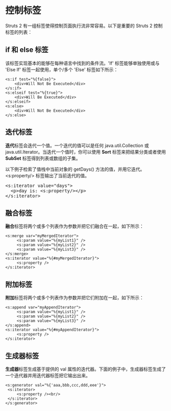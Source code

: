 # 控制标签

Struts 2 有一组标签使得控制页面执行流非常容易。以下是重要的 Struts 2 控制标签的列表：

## if 和 else 标签

该标签实现基本的能够在每种语言中找到的条件流。'If' 标签能够单独使用或与 'Else If' 标签一起使用，单个/多个 'Else' 标签如下所示：

``` 
<s:if test="%{false}">
    <div>Will Not Be Executed</div>
</s:if>
<s:elseif test="%{true}">
    <div>Will Be Executed</div>
</s:elseif>
<s:else>
    <div>Will Not Be Executed</div>
</s:else>
```

## 迭代标签

**迭代**标签会迭代一个值。一个迭代的值可以是任何 java.util.Collection 或 java.util.Iterator。当迭代一个值时，你可以使用 **Sort** 标签来把结果分类或者使用 **SubSet** 标签得到列表或数组的子集。

以下例子检索了值栈中当前对象的 getDays() 方法的值，并用它迭代。<s:property/> 标签输出了当前迭代的值。

<pre class="prettyprint notranslate">
&lt;s:iterator value="days"&gt;
  &lt;p&gt;day is: &lt;s:property/&gt;&lt;/p&gt;
&lt;/s:iterator&gt;
</pre>

## 融合标签

**融合**标签将两个或多个列表作为参数并把它们融合在一起，如下所示：

``` 
<s:merge var="myMergedIterator">
     <s:param value="%{myList1}" />
     <s:param value="%{myList2}" />
     <s:param value="%{myList3}" />
</s:merge>
<s:iterator value="%{#myMergedIterator}">
     <s:property />
</s:iterator>
```

## 附加标签

**附加**标签将两个或多个列表作为参数并把它们附加在一起，如下所示：

``` 
<s:append var="myAppendIterator">
     <s:param value="%{myList1}" />
     <s:param value="%{myList2}" />
     <s:param value="%{myList3}" />
</s:append>
<s:iterator value="%{#myAppendIterator}">
     <s:property />
</s:iterator>
```

## 生成器标签

**生成器**标签生成基于提供的 val 属性的迭代器。下面的例子中，生成器标签生成了一个迭代器并用迭代器标签把它输出出来。

``` 
<s:generator val="%{'aaa,bbb,ccc,ddd,eee'}">
 <s:iterator>
     <s:property /><br/>
 </s:iterator>
</s:generator>
```

